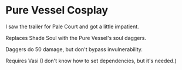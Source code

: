 # Pure Vessel Cosplay

I saw the trailer for Pale Court and got a little impatient.

Replaces Shade Soul with the Pure Vessel's soul daggers.

Daggers do 50 damage, but don't bypass invulnerability.

Requires Vasi (I don't know how to set dependencies, but it's needed.)
